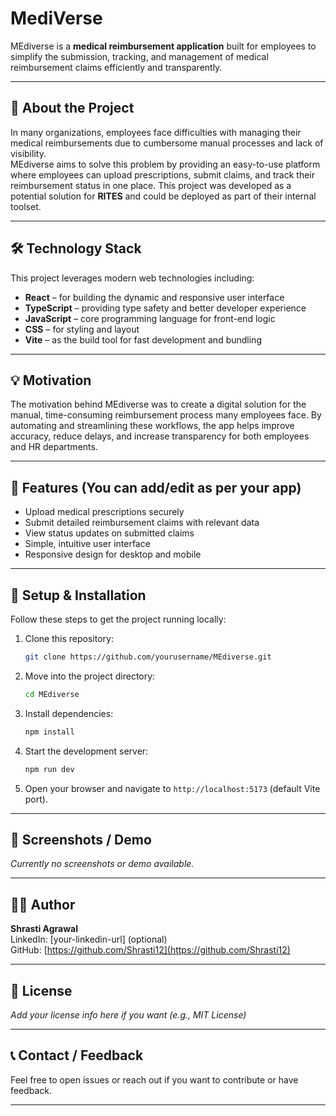 ﻿# MediVerse


MEdiverse is a **medical reimbursement application** built for employees to simplify the submission, tracking, and management of medical reimbursement claims efficiently and transparently.

---

## 🧠 About the Project

In many organizations, employees face difficulties with managing their medical reimbursements due to cumbersome manual processes and lack of visibility.  
MEdiverse aims to solve this problem by providing an easy-to-use platform where employees can upload prescriptions, submit claims, and track their reimbursement status in one place. This project was developed as a potential solution for **RITES** and could be deployed as part of their internal toolset.

---

## 🛠️ Technology Stack

This project leverages modern web technologies including:

- **React** – for building the dynamic and responsive user interface  
- **TypeScript** – providing type safety and better developer experience  
- **JavaScript** – core programming language for front-end logic  
- **CSS** – for styling and layout  
- **Vite** – as the build tool for fast development and bundling  

---

## 💡 Motivation

The motivation behind MEdiverse was to create a digital solution for the manual, time-consuming reimbursement process many employees face. By automating and streamlining these workflows, the app helps improve accuracy, reduce delays, and increase transparency for both employees and HR departments.

---

## 🚀 Features (You can add/edit as per your app)

- Upload medical prescriptions securely  
- Submit detailed reimbursement claims with relevant data  
- View status updates on submitted claims  
- Simple, intuitive user interface  
- Responsive design for desktop and mobile

---

## 🤖 Setup & Installation

Follow these steps to get the project running locally:

1. Clone this repository:
    ```bash
    git clone https://github.com/yourusername/MEdiverse.git
    ```

2. Move into the project directory:
    ```bash
    cd MEdiverse
    ```

3. Install dependencies:
    ```bash
    npm install
    ```

4. Start the development server:
    ```bash
    npm run dev
    ```

5. Open your browser and navigate to `http://localhost:5173` (default Vite port).

---

## 📸 Screenshots / Demo

*Currently no screenshots or demo available.*

---

## 👩‍💻 Author

**Shrasti Agrawal**  
LinkedIn: [your-linkedin-url] (optional)  
GitHub: [https://github.com/Shrasti12](https://github.com/Shrasti12)  

---

## 📄 License

*Add your license info here if you want (e.g., MIT License)*

---

## 📞 Contact / Feedback

Feel free to open issues or reach out if you want to contribute or have feedback.

---


